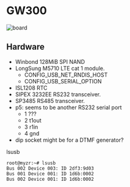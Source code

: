 # GW300

![board](board_in_case.jpg)

## Hardware

- Winbond 128MiB SPI NAND 
- LongSung M5710 LTE cat 1 module.
  - CONFIG_USB_NET_RNDIS_HOST
  - CONFIG_USB_SERIAL_OPTION
- ISL1208 RTC
- SIPEX 3232EE RS232 transceiver.
- SP3485 RS485 transceiver.
- p5: seems to be another RS232 serial port
  - 1 ??? 
  - 2 t1out
  - 3 r1in
  - 4 gnd
- dip socket might be for a DTMF generator?

lsusb

```
root@myzr:~# lsusb 
Bus 002 Device 003: ID 2df3:9d03
Bus 001 Device 001: ID 1d6b:0002
Bus 002 Device 001: ID 1d6b:0002
```
